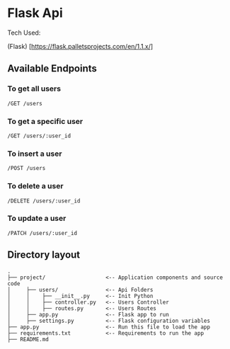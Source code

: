 # Flask Api

Tech Used:

(Flask) [https://flask.palletsprojects.com/en/1.1.x/]

## Available Endpoints

### To get all users

`/GET /users`

### To get a specific user

`/GET /users/:user_id`

### To insert a user

`/POST /users`

### To delete a user

`/DELETE /users/:user_id`

### To update a user

`/PATCH /users/:user_id`

## Directory layout

```
.
├── project/                   <-- Application components and source code
│     ├── users/               <-- Api Folders
│     │    ├── __init__.py     <-- Init Python
│     │    ├── controller.py   <-- Users Controller
│     │    ├── routes.py       <-- Users Routes
│     ├── app.py               <-- Flask app to run
│     ├── settings.py          <-- Flask configuration variables
├── app.py                     <-- Run this file to load the app
├── requirements.txt           <-- Requirements to run the app
├── README.md
```
